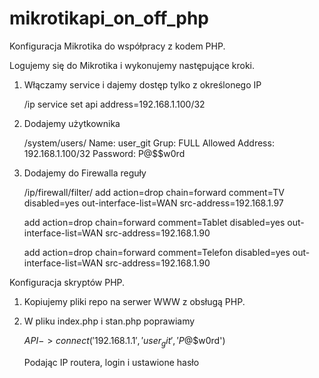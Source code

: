 # mikrotikapi_on_off_php

Konfiguracja Mikrotika do współpracy z kodem PHP.

Logujemy się do Mikrotika i wykonujemy następujące kroki.

1. Włączamy service i dajemy dostęp tylko z określonego IP
   
   /ip service
   set api address=192.168.1.100/32

2. Dodajemy użytkownika
   
   /system/users/
   Name: user_git
   Grup: FULL
   Allowed Address: 192.168.1.100/32
   Password: P@$$w0rd

3. Dodajemy do Firewalla reguły
   
   /ip/firewall/filter/
   add action=drop chain=forward comment=TV disabled=yes out-interface-list=WAN src-address=192.168.1.97
   
   add action=drop chain=forward comment=Tablet disabled=yes out-interface-list=WAN src-address=192.168.1.90

   add action=drop chain=forward comment=Telefon disabled=yes out-interface-list=WAN src-address=192.168.1.90

Konfiguracja skryptów PHP.

1. Kopiujemy pliki repo na serwer WWW z obsługą PHP.

2. W pliku index.php i stan.php poprawiamy
   
   $API->connect('192.168.1.1', 'user_git', 'P@$$w0rd')

   Podając IP routera, login i ustawione hasło

